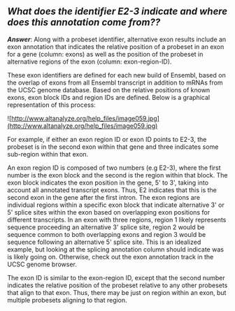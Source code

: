 ## _What does the identifier E2-3 indicate and where does this annotation come from??_ ##

_**Answer**_: Along with a probeset identifier, alternative exon results include an exon annotation that indicates the relative position of a probeset in an exon for a gene (column: exons) as well as the position of the probeset in alternative regions of the exon (column: exon-region-ID).

These exon identifiers are defined for each new build of Ensembl, based on the overlap of exons from all Ensembl transcript in addition to mRNAs from the UCSC genome database. Based on the relative positions of known exons, exon block IDs and region IDs are defined. Below is a graphical representation of this process:

![http://www.altanalyze.org/help_files/image059.jpg](http://www.altanalyze.org/help_files/image059.jpg)

For example, if either an exon region ID or exon ID points to E2-3, the probeset is in the second exon within that gene and three indicates some sub-region within that exon.

An exon region ID is composed of two numbers (e.g E2-3), where the first number is the exon block and the second is the region within that block. The exon block indicates the exon position in the gene, 5' to 3', taking into account all annotated transcript exons. Thus, E2 indicates that this is the second exon in the gene after the first intron. The exon regions are individual regions within a specific exon block that indicate alternative 3' or 5' splice sites within the exon based on overlapping exon positions for different transcripts. In an exon with three regions, region 1 likely represents sequence proceeding an alternative 3' splice site, region 2 would be sequence common to both overlapping exons and region 3 would be sequence following an alternative 5' splice site. This is an idealized example, but looking at the splicing annotation column should indicate was is likely going on. Otherwise, check out the exon annotation track in the UCSC genome browser.

The exon ID is similar to the exon-region ID, except that the second number indicates the relative position of the probeset relative to any other probesets that align to that exon. Thus, there may be just on region within an exon, but multiple probesets aligning to that region.